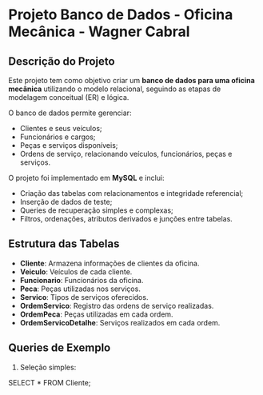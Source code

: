 # Projeto Banco de Dados - Oficina Mecânica - Wagner Cabral

## Descrição do Projeto
Este projeto tem como objetivo criar um **banco de dados para uma oficina mecânica** utilizando o modelo relacional, seguindo as etapas de modelagem conceitual (ER) e lógica. 

O banco de dados permite gerenciar:
- Clientes e seus veículos;
- Funcionários e cargos;
- Peças e serviços disponíveis;
- Ordens de serviço, relacionando veículos, funcionários, peças e serviços.

O projeto foi implementado em **MySQL** e inclui:
- Criação das tabelas com relacionamentos e integridade referencial;
- Inserção de dados de teste;
- Queries de recuperação simples e complexas;
- Filtros, ordenações, atributos derivados e junções entre tabelas.

## Estrutura das Tabelas

- **Cliente**: Armazena informações de clientes da oficina.
- **Veiculo**: Veículos de cada cliente.
- **Funcionario**: Funcionários da oficina.
- **Peca**: Peças utilizadas nos serviços.
- **Servico**: Tipos de serviços oferecidos.
- **OrdemServico**: Registro das ordens de serviço realizadas.
- **OrdemPeca**: Peças utilizadas em cada ordem.
- **OrdemServicoDetalhe**: Serviços realizados em cada ordem.

## Queries de Exemplo

1. Seleção simples:

SELECT * FROM Cliente;
